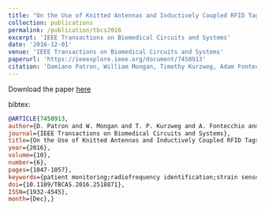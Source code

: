 ```yaml
---
title: "On the Use of Knitted Antennas and Inductively Coupled RFID Tags for Wearable Applications"
collection: publications
permalink: /publication/tbcs2016
excerpt: 'IEEE Transactions on Biomedical Circuits and Systems'
date: '2016-12-01'
venue: 'IEEE Transactions on Biomedical Circuits and Systems'
paperurl: 'https://ieeexplore.ieee.org/document/7458913'
citation: 'Damiano Patron, William Mongan, Timothy Kurzweg, Adam Fontecchio, Genevieve Dion, Endla Anday, and Kapil R. Dandekar. On the Use of Knitted Antennas and Inductively Coupled RFID Tags for Wearable Applications. IEEE Transactions on Biomedical Circuits and Systems, January 2016.'
---
```


Download the paper [here](https://www.cs.drexel.edu/~wmm24/papers/tcbs2016.pdf)

bibtex:
```bibtex
@ARTICLE{7458913, 
author={D. Patron and W. Mongan and T. P. Kurzweg and A. Fontecchio and G. Dion and E. K. Anday and K. R. Dandekar}, 
journal={IEEE Transactions on Biomedical Circuits and Systems}, 
title={On the Use of Knitted Antennas and Inductively Coupled RFID Tags for Wearable Applications}, 
year={2016}, 
volume={10}, 
number={6}, 
pages={1047-1057}, 
keywords={patient monitoring;radiofrequency identification;strain sensors;wearable computers;biomedical monitoring;contraction;respiration;limb movements;medical programmable mannequin;wearable strain sensor;conductive yarns;wearable applications;inductively coupled RFID tags;knitted antennas;Radiofrequency identification;Biomedical monitoring;Antennas;RFID tags;Textile technology;Wearable sensors;Biomedical communication;Antennas;biomedical communication;RFID tags;textile technology;wearable sensors;Equipment Design;Humans;Monitoring, Physiologic;Movement;Radio Frequency Identification Device}, 
doi={10.1109/TBCAS.2016.2518871}, 
ISSN={1932-4545}, 
month={Dec},}
```

[^1]: A pre-print or accepted version of this paper is being hosted on an author's personal or institution website in accordance in accordance with the [Author Posting Policy](https://www.ieee.org/publications/rights/index.html) of the IEEE, the [Copyright Policy](https://www.acm.org/publications/policies/copyright-policy) of the ACM, and/or the relevant authorship hosting policy of the publisher.